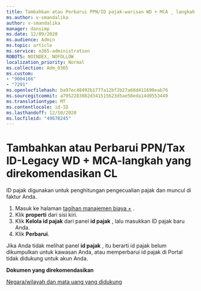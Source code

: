 ```yaml
---
title: Tambahkan atau Perbarui PPN/ID pajak-warisan WD + MCA _ langkah yang direkomendasikan
ms.author: v-smandalika
author: v-smandalika
manager: dansimp
ms.date: 12/09/2020
ms.audience: Admin
ms.topic: article
ms.service: o365-administration
ROBOTS: NOINDEX, NOFOLLOW
localization_priority: Normal
ms.collection: Adm_O365
ms.custom:
- "9004166"
- "7291"
ms.openlocfilehash: ba97ec48492b1777a12bf2b27a68d411690eab76
ms.sourcegitcommit: a7952283882d341515623d5ae58eda14d0553449
ms.translationtype: MT
ms.contentlocale: id-ID
ms.lasthandoff: 12/10/2020
ms.locfileid: "49678245"
---
```

# <a name="add-or-update-vattax-id---legacy-wd--mca-cl---recommended-steps"></a>Tambahkan atau Perbarui PPN/Tax ID-Legacy WD + MCA-langkah yang direkomendasikan CL

ID pajak digunakan untuk penghitungan pengecualian pajak dan muncul di faktur Anda.

1. Masuk ke halaman [tagihan manajemen biaya +](https://ms.portal.azure.com/#blade/Microsoft_Azure_GTM/ModernBillingMenuBlade/Overview) . 
2. Klik **properti** dari sisi kiri. 
3. Klik **Kelola id pajak** dari panel **id pajak** , lalu masukkan ID pajak baru Anda.
4. Klik **Perbarui**. 

Jika Anda tidak melihat panel **id pajak** , itu berarti id pajak belum dikumpulkan untuk kawasan Anda, atau memperbarui id pajak di Portal tidak didukung untuk akun Anda.

**Dokumen yang direkomendasikan**

[Negara/wilayah dan mata uang yang didukung](https://azure.microsoft.com/pricing/faq/)

